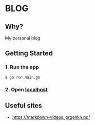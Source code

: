 # BLOG

## Why?

My personal blog

## Getting Started

### 1. Run the app
```bash
$ go run main.go
```

### 2. Open [localhost](http.localhost:3000/)

## Useful sites
- https://markdown-videos.jorgenkh.no/
